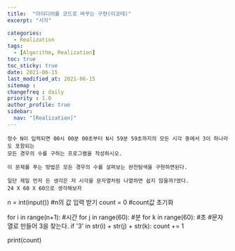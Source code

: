 ```yaml
---
title:  "아이디어를 코드로 바꾸는 구현(이코테)"
excerpt: "시각"

categories:
  - Realization
tags:
  - [Algorithm, Realization]
toc: true
toc_sticky: true
date: 2021-06-15
last_modified_at: 2021-06-15
sitemap :
changefreq : daily
priority : 1.0
author_profile: true
sidebar:
  nav: "[Realization]"
---
```

```
정수 N이 입력되면 00시 00분 00초부터 N시 59분 59초까지의 모든 시각 중에서 3이 하나라도 포함되는
모든 경우의 수를 구하는 프로그램을 작성하시오.

이 문제를 푸는 방법은 모든 경우의 수를 살펴보는 완전탐색을 구현하면된다.

일단 제일 먼저 든 생각은 저 시각을 문자열처럼 나열하면 쉽지 않을까?였다.
24 X 60 X 60으로 생각해보자
```
n = int(input()) #n의 값 입력 받기
count = 0 #count값 초기화

for i in range(n+1): #시간
    for j in range(60): #분
        for k in range(60): #초
            #문자열로 만들어 3을 찾는다.
            if '3' in str(i) + str(j) + str(k): 
                count += 1

print(count)
```